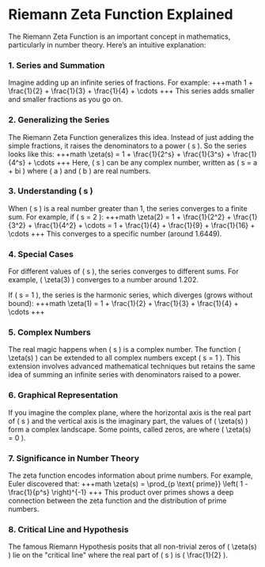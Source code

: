 # Riemann Zeta Function Explained

The Riemann Zeta Function is an important concept in mathematics, particularly in number theory. Here’s an intuitive explanation:

### 1. Series and Summation

Imagine adding up an infinite series of fractions. For example:
+++math
1 + \frac{1}{2} + \frac{1}{3} + \frac{1}{4} + \cdots
+++
This series adds smaller and smaller fractions as you go on.

### 2. Generalizing the Series

The Riemann Zeta Function generalizes this idea. Instead of just adding the simple fractions, it raises the denominators to a power \( s \). So the series looks like this:
+++math
\zeta(s) = 1 + \frac{1}{2^s} + \frac{1}{3^s} + \frac{1}{4^s} + \cdots
+++
Here, \( s \) can be any complex number, written as \( s = a + bi \) where \( a \) and \( b \) are real numbers.

### 3. Understanding \( s \)

When \( s \) is a real number greater than 1, the series converges to a finite sum. For example, if \( s = 2 \):
+++math
\zeta(2) = 1 + \frac{1}{2^2} + \frac{1}{3^2} + \frac{1}{4^2} + \cdots = 1 + \frac{1}{4} + \frac{1}{9} + \frac{1}{16} + \cdots
+++
This converges to a specific number (around 1.6449).

### 4. Special Cases

For different values of \( s \), the series converges to different sums. For example, \( \zeta(3) \) converges to a number around 1.202.

If \( s = 1 \), the series is the harmonic series, which diverges (grows without bound):
+++math
\zeta(1) = 1 + \frac{1}{2} + \frac{1}{3} + \frac{1}{4} + \cdots
+++

### 5. Complex Numbers

The real magic happens when \( s \) is a complex number. The function \( \zeta(s) \) can be extended to all complex numbers except \( s = 1 \). This extension involves advanced mathematical techniques but retains the same idea of summing an infinite series with denominators raised to a power.

### 6. Graphical Representation

If you imagine the complex plane, where the horizontal axis is the real part of \( s \) and the vertical axis is the imaginary part, the values of \( \zeta(s) \) form a complex landscape. Some points, called zeros, are where \( \zeta(s) = 0 \).

### 7. Significance in Number Theory

The zeta function encodes information about prime numbers. For example, Euler discovered that:
+++math
\zeta(s) = \prod_{p \text{ prime}} \left( 1 - \frac{1}{p^s} \right)^{-1}
+++
This product over primes shows a deep connection between the zeta function and the distribution of prime numbers.

### 8. Critical Line and Hypothesis

The famous Riemann Hypothesis posits that all non-trivial zeros of \( \zeta(s) \) lie on the "critical line" where the real part of \( s \) is \( \frac{1}{2} \).

